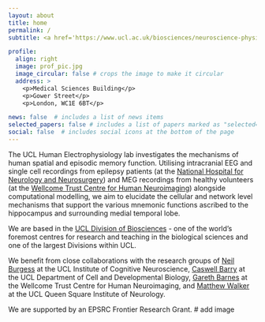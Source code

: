 ```yaml
---
layout: about
title: home
permalink: /
subtitle: <a href='https://www.ucl.ac.uk/biosciences/neuroscience-physiology-and-pharmacology'>UCL Department of Neuroscience, Physiology and Pharmacology</a>

profile:
  align: right
  image: prof_pic.jpg
  image_circular: false # crops the image to make it circular
  address: >
    <p>Medical Sciences Building</p>
    <p>Gower Street</p>
    <p>London, WC1E 6BT</p>

news: false  # includes a list of news items
selected_papers: false # includes a list of papers marked as "selected={true}"
social: false  # includes social icons at the bottom of the page
---
```


The UCL Human Electrophysiology lab investigates the mechanisms of human spatial and episodic memory function. Utilising intracranial EEG and single cell recordings from epilepsy patients (at the [National Hospital for Neurology and Neurosurgery](https://www.uclh.nhs.uk/our-services/our-hospitals/national-hospital-neurology-and-neurosurgery)) and MEG recordings from healthy volunteers (at the [Wellcome Trust Centre for Human Neuroimaging](https://www.fil.ion.ucl.ac.uk/)) alongside computational modelling, we aim to elucidate the cellular and network level mechanisms that support the various mnemonic functions ascribed to the hippocampus and surrounding medial temporal lobe.

We are based in the [UCL Division of Biosciences](https://www.ucl.ac.uk/biosciences/ucl-biosciences) - one of the world’s foremost centres for research and teaching in the biological sciences and one of the largest Divisions within UCL.

We benefit from close collaborations with the research groups of [Neil Burgess](https://www.ucl.ac.uk/icn/research/research-groups/space-memory) at the UCL Institute of Cognitive Neuroscience, [Caswell Barry](https://barry-lab.com/) at the UCL Department of Cell and Developmental Biology, [Gareth Barnes](https://www.fil.ion.ucl.ac.uk/team/meg-team/) at the Wellcome Trust Centre for Human Neuroimaging, and [Matthew Walker](https://www.ucl.ac.uk/ion/people/professor-matthew-walker) at the UCL Queen Square Institute of Neurology.

We are supported by an EPSRC Frontier Research Grant. # add image
